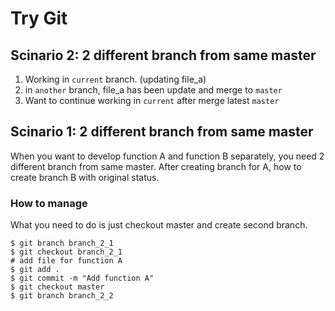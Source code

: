 # Try Git


## Scinario 2: 2 different branch from same master

1. Working in `current` branch. (updating file_a)
2. in `another` branch, file_a has been update and merge to `master`
3. Want to continue working in `current` after merge latest `master`

## Scinario 1: 2 different branch from same master

When you want to develop function A and function B separately, you need 2 different branch from same master.
After creating branch for A, how to create branch B with original status.

### How to manage

What you need to do is just checkout master and create second branch.

```
$ git branch branch_2_1
$ git checkout branch_2_1
# add file for function A
$ git add .
$ git commit -m "Add function A"
$ git checkout master
$ git branch branch_2_2
```
